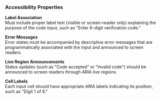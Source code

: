 ### Accessibility Properties

**Label Association**  
Must include proper label text (visible or screen-reader only) explaining the purpose of the code input, such as "Enter 6-digit verification code."

**Error Messages**  
Error states must be accompanied by descriptive error messages that are programmatically associated with the input and announced to screen readers.

**Live Region Announcements**  
Status updates (such as "Code accepted" or "Invalid code") should be announced to screen readers through ARIA live regions.

**Cell Labels**  
Each input cell should have appropriate ARIA labels indicating its position, such as "Digit 1 of 6."